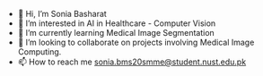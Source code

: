 - 👋 Hi, I’m Sonia Basharat
- 👀 I’m interested in AI in Healthcare - Computer Vision
- 🌱 I’m currently learning Medical Image Segmentation
- 💞️ I’m looking to collaborate on projects involving Medical Image Computing.
- 📫 How to reach me sonia.bms20smme@student.nust.edu.pk

<!---
BSonya/BSonya is a ✨ special ✨ repository because its `README.md` (this file) appears on your GitHub profile.
You can click the Preview link to take a look at your changes.
--->
